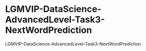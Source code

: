 # LGMVIP-DataScience-AdvancedLevel-Task3-NextWordPrediction
 LGMVIP-DataScience-AdvancedLevel-Task3-NextWordPrediction
